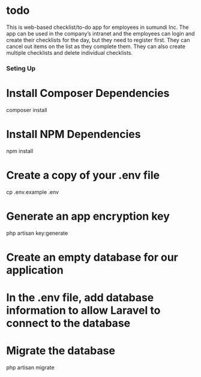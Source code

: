 # todo
This is web-based checklist/to-do app for employees in sumundi Inc. The app can be used in the company’s intranet and the employees can login and create their checklists for the day, but they need to register first. They can cancel out items on the list as they complete them. They can also create multiple checklists and delete individual checklists. 

### Seting Up

# Install Composer Dependencies
composer install

# Install NPM Dependencies
npm install

# Create a copy of your .env file
cp .env.example .env

# Generate an app encryption key
php artisan key:generate

# Create an empty database for our application

# In the .env file, add database information to allow Laravel to connect to the database

# Migrate the database
php artisan migrate
